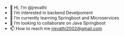 - 👋 Hi, I’m @jrevathi
- 👀 I’m interested in backend Develpoment
- 🌱 I’m currently learning Springboot and Microservices
- 💞️ I’m looking to collaborate on Java Springboot
- 📫 How to reach me jrevathi2002@gmail.com

<!---
jrevathi301/jrevathi301 is a ✨ special ✨ repository because its `README.md` (this file) appears on your GitHub profile.
You can click the Preview link to take a look at your changes.
--->

